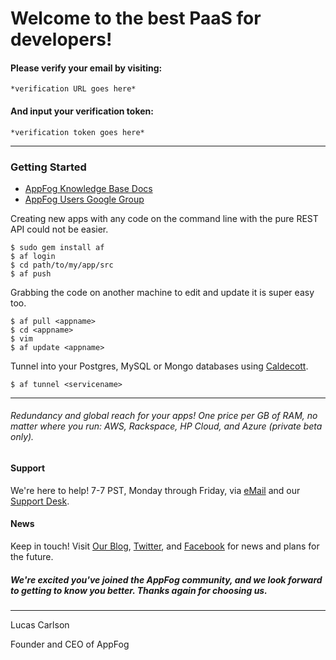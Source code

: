 # Welcome to the best PaaS for developers!
#### Please verify your email by visiting:
```
*verification URL goes here*
```
#### And input your verification token:
```
*verification token goes here*
```
* * *
### Getting Started
* [AppFog Knowledge Base Docs](https://docs.appfog.com)
* [AppFog Users Google Group](https://groups.google.com/forum/#!forum/appfog-users)

Creating new apps with any code on the command line with the pure REST API could not be easier.

    $ sudo gem install af
    $ af login
    $ cd path/to/my/app/src
    $ af push

Grabbing the code on another machine to edit and update it is super easy too.

    $ af pull <appname>
    $ cd <appname>
    $ vim
    $ af update <appname>

Tunnel into your Postgres, MySQL or Mongo databases using [Caldecott](https://rubygems.org/gems/caldecott).

    $ af tunnel <servicename>
* * *
###### Redundancy and global reach for your apps! One price per GB of RAM, no matter where you run: AWS, Rackspace, HP Cloud, and Azure (private beta only).

#### Support
We're here to help! 7-7 PST, Monday through Friday, via [eMail](mailto:support@appfog.com) and our [Support Desk](http://support.appfog.com).

#### News
Keep in touch! Visit [Our Blog](http://blog.appfog.com), [Twitter](https://twitter.com/@appfoghelp), and [Facebook](http://on.fb.me/Pg8ppT) for news and plans for the future.
##### We're excited you've joined the AppFog community, and we look forward to getting to know you better. Thanks again for choosing us.
* * *
Lucas Carlson

Founder and CEO of AppFog
